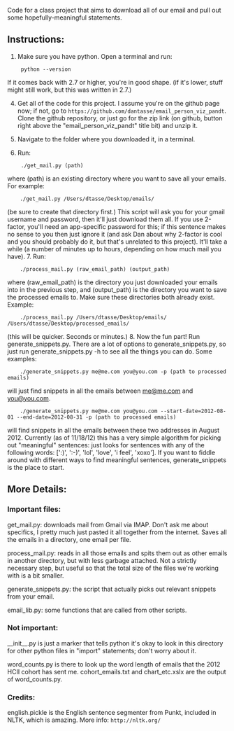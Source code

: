 Code for a class project that aims to download all of our email and pull out
some hopefully-meaningful statements.

## Instructions:
1. Make sure you have python. Open a terminal and run:

        python --version
If it comes back with 2.7 or higher, you're in good shape. (if it's lower, stuff might still work, but this was written in 2.7.)
<!--2. Install NLTK (Natural Language Toolkit): Go to `http://pypi.python.org/pypi/nltk/2.0.4`, download the zip, unzip it to a folder. Navigate to that folder in a terminal, and run:

        sudo python setup.py install-->
<!--3. Get the Punkt tokenizer; this is the bit that can split text into sentences neatly. To do so, at a terminal:

        python
        import nltk
        nltk.download()
Now you'll see a window pop up; navigate to "Models" then select Punkt and download.-->
4. Get all of the code for this project. I assume you're on the github page now; if not, go to `https://github.com/dantasse/email_person_viz_pandt`. Clone the github repository, or just go for the zip link (on github, button right above the "email\_person\_viz\_pandt" title bit) and unzip it.
5. Navigate to the folder where you downloaded it, in a terminal.
6. Run:

        ./get_mail.py (path)
where (path) is an existing directory where you want to save all your emails. For example:

        ./get_mail.py /Users/dtasse/Desktop/emails/
(be sure to create that directory first.) This script will ask you for your gmail username and password, then it'll just download them all. If you use 2-factor, you'll need an app-specific password for this; if this sentence makes no sense to you then just ignore it (and ask Dan about why 2-factor is cool and you should probably do it, but that's unrelated to this project). It'll take a while (a number of minutes up to hours, depending on how much mail you have).
7. Run:

        ./process_mail.py (raw_email_path) (output_path)
where (raw\_email\_path) is the directory you just downloaded your emails into in the previous step, and (output\_path) is the directory you want to save the processed emails to. Make sure these directories both already exist. Example:

        ./process_mail.py /Users/dtasse/Desktop/emails/ /Users/dtasse/Desktop/processed_emails/
(this will be quicker. Seconds or minutes.)
8. Now the fun part! Run generate\_snippets.py. There are a lot of options to generate\_snippets.py, so just run generate\_snippets.py -h to see all the things you can do. Some examples:

        ./generate_snippets.py me@me.com you@you.com -p (path to processed emails)
will just find snippets in all the emails between me@me.com and you@you.com.

        ./generate_snippets.py me@me.com you@you.com --start-date=2012-08-01 --end-date=2012-08-31 -p (path to processed emails)
will find snippets in all the emails between these two addresses in August 2012.
Currently (as of 11/18/12) this has a very simple algorithm for picking out "meaningful" sentences: just looks for sentences with any of the following words: [':)', ':-)', 'lol', 'love', 'i feel', 'xoxo']. If you want to fiddle around with different ways to find meaningful sentences, generate\_snippets is the place to start. 

## More Details:

### Important files: 

get\_mail.py: downloads mail from Gmail via IMAP. Don't ask me
about specifics, I pretty much just pasted it all together from the internet.
Saves all the emails in a directory, one email per file.

process\_mail.py: reads in all those emails and spits them out
as other emails in another directory, but with less garbage attached. Not a
strictly necessary step, but useful so that the total size of the files we're
working with is a bit smaller.

generate\_snippets.py: the script that actually picks out relevant snippets
from your email.

email\_lib.py: some functions that are called from other scripts.

### Not important:

\_\_init\_\_.py is just a marker that tells python it's okay to look in this
directory for other python files in "import" statements; don't worry about it.

word\_counts.py is there to look up the word length of emails that the 2012
HCII cohort has sent me. cohort\_emails.txt and chart\_etc.xslx are the output
of word\_counts.py.

### Credits:
english.pickle is the English sentence segmenter from Punkt, included in NLTK,
which is amazing. More info: `http://nltk.org/`

